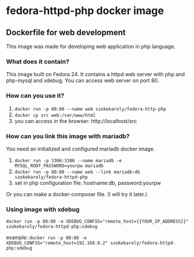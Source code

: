 # fedora-httpd-php docker image
## Dockerfile for web development

This image was made for developing web application in php language.

### What does it contain?
This image built on Fedora 24. It contains a httpd web server with php and php-mysql and xdebug.
You can access web server on port 80.

### How can you use it?

1. `docker run -p 80:80 --name web szokekaroly/fedora-http-php`
2. `docker cp src web:/var/www/html`
3. you can access in the browser: http://localhost/src

### How can you link this image with mariadb?
You need an initialized and configured mariadb docker image.

1. `docker run -p 3306:3306 --name mariadb -e MYSQL_ROOT_PASSWORD=yourpw mariadb`
2. `docker run -p 80:80 --name web --link mariadb:db szokekaroly/fedora-httpd-php`
3. set in php configuration file: hostname:db, password:yourpw

Or you can make a docker-composer file. (I will try it later.)

### Using image with xdebug
`docker run -p 80:80 -e XDEBUG_CONFIG="remote_host={{YOUR_IP_ADDRESS}}" szokekaroly/fedora-httpd-php:xdebug`

example: `docker run -p 80:80 -e XDEBUG_CONFIG="remote_host=192.168.0.2" szokekaroly/fedora-httpd-php:xdebug`
